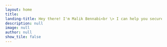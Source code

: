 ```yaml
---
layout: home
title: 
landing-title: Hey there! I'm Malik Bennabi<br \> I can help you secure your org, save time & money.
description: null
image: null
author: null
show_tile: false
---
```

